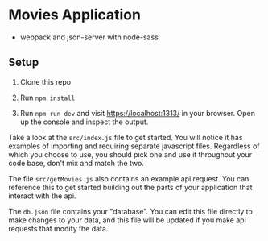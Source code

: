 # Movies Application

- webpack and json-server with node-sass

## Setup

1. Clone this repo

1. Run `npm install`

1. Run `npm run dev` and visit
   [https://localhost:1313/](https://localhost:1313/) in your browser. Open up
   the console and inspect the output.

Take a look at the `src/index.js` file to get started. You will notice it has
examples of importing and requiring separate javascript files. Regardless of
which you choose to use, you should pick one and use it throughout your code
base, don't mix and match the two.

The file `src/getMovies.js` also contains an example api request. You can
reference this to get started building out the parts of your application that
interact with the api.

The `db.json` file contains your "database". You can edit this file directly to
make changes to your data, and this file will be updated if you make api
requests that modify the data.
